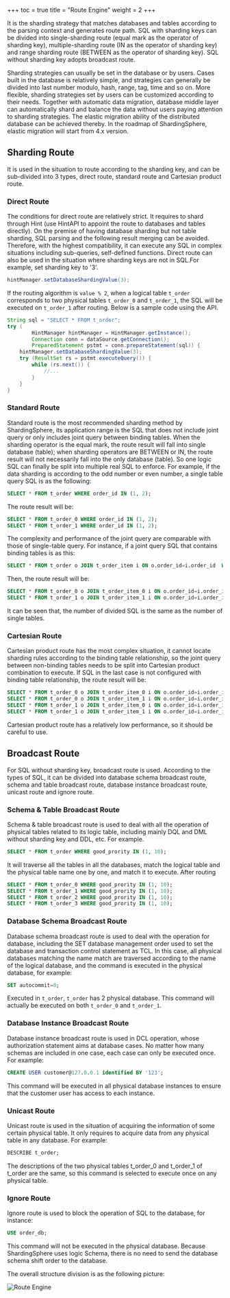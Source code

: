 +++
toc = true
title = "Route Engine"
weight = 2
+++

It is the sharding strategy that matches databases and tables according to the parsing context and generates route path. 
SQL with sharding keys can be divided into single-sharding route (equal mark as the operator of sharding key), multiple-sharding route (IN as the operator of sharding key) and range sharding route (BETWEEN as the operator of sharding key). 
SQL without sharding key adopts broadcast route.

Sharding strategies can usually be set in the database or by users. 
Cases built in the database is relatively simple, and strategies can generally be divided into last number modulo, hash, range, tag, time and so on. 
More flexible, sharding strategies set by users can be customized according to their needs. 
Together with automatic data migration, database middle layer can automatically shard and balance the data without users paying attention to sharding strategies. 
The elastic migration ability of the distributed database can be achieved thereby. 
In the roadmap of ShardingSphere, elastic migration will start from 4.x version.

## Sharding Route

It is used in the situation to route according to the sharding key, and can be sub-divided into 3 types, direct route, standard route and Cartesian product route.

### Direct Route
The conditions for direct route are relatively strict. 
It requires to shard through Hint (use HintAPI to appoint the route to databases and tables directly). 
On the premise of having database sharding but not table sharding, SQL parsing and the following result merging can be avoided. 
Therefore, with the highest compatibility, it can execute any SQL in complex situations including sub-queries, self-defined functions. 
Direct route can also be used in the situation where sharding keys are not in SQL.For example, set sharding key to '3'.

```java
hintManager.setDatabaseShardingValue(3);
```

If the routing algorithm is `value % 2`, when a logical table `t_order` corresponds to two physical tables `t_order_0` and `t_order_1`, the SQL will be executed on `t_order_1` after routing.
Below is a sample code using the API.

```java
String sql = "SELECT * FROM t_order";
try (
        HintManager hintManager = HintManager.getInstance();
        Connection conn = dataSource.getConnection();
        PreparedStatement pstmt = conn.prepareStatement(sql)) {
    hintManager.setDatabaseShardingValue(3);
    try (ResultSet rs = pstmt.executeQuery()) {
        while (rs.next()) {
            //...
        }
    }
}
```

### Standard Route
Standard route is the most recommended sharding method by ShardingSphere, its application range is the SQL that does not include joint query or only includes joint query between binding tables. 
When the sharding operator is the equal mark, the route result will fall into single database (table); when sharding operators are BETWEEN or IN, the route result will not necessarily fall into the only database (table). 
So one logic SQL can finally be split into multiple real SQL to enforce. 
For example, if the data sharding is according to the odd number or even number, a single table query SQL is as the following:

```sql
SELECT * FROM t_order WHERE order_id IN (1, 2);
```

The route result will be:

```sql
SELECT * FROM t_order_0 WHERE order_id IN (1, 2);
SELECT * FROM t_order_1 WHERE order_id IN (1, 2);
```

The complexity and performance of the joint query are comparable with those of single-table query. 
For instance, if a joint query SQL that contains binding tables is as this:

```sql
SELECT * FROM t_order o JOIN t_order_item i ON o.order_id=i.order_id  WHERE order_id IN (1, 2);
```

Then, the route result will be:

```sql
SELECT * FROM t_order_0 o JOIN t_order_item_0 i ON o.order_id=i.order_id  WHERE order_id IN (1, 2);
SELECT * FROM t_order_1 o JOIN t_order_item_1 i ON o.order_id=i.order_id  WHERE order_id IN (1, 2);
```

It can be seen that, the number of divided SQL is the same as the number of single tables.

### Cartesian Route
Cartesian product route has the most complex situation, it cannot locate sharding rules according to the binding table relationship, so the joint query between non-binding tables needs to be split into Cartesian product combination to execute. 
If SQL in the last case is not configured with binding table relationship, the route result will be:

```sql
SELECT * FROM t_order_0 o JOIN t_order_item_0 i ON o.order_id=i.order_id  WHERE order_id IN (1, 2);
SELECT * FROM t_order_0 o JOIN t_order_item_1 i ON o.order_id=i.order_id  WHERE order_id IN (1, 2);
SELECT * FROM t_order_1 o JOIN t_order_item_0 i ON o.order_id=i.order_id  WHERE order_id IN (1, 2);
SELECT * FROM t_order_1 o JOIN t_order_item_1 i ON o.order_id=i.order_id  WHERE order_id IN (1, 2);
```

Cartesian product route has a relatively low performance, so it should be careful to use.

## Broadcast Route

For SQL without sharding key, broadcast route is used. 
According to the types of SQL, it can be divided into database schema broadcast route, schema and table broadcast route, database instance broadcast route, unicast route and ignore route.

### Schema & Table Broadcast Route
Schema & table broadcast route is used to deal with all the operation of physical tables related to its logic table, including mainly DQL and DML without sharding key and DDL, etc.
For example.

```sql
SELECT * FROM t_order WHERE good_prority IN (1, 10);
```

It will traverse all the tables in all the databases, match the logical table and the physical table name one by one, and match it to execute. After routing

```sql
SELECT * FROM t_order_0 WHERE good_prority IN (1, 10);
SELECT * FROM t_order_1 WHERE good_prority IN (1, 10);
SELECT * FROM t_order_2 WHERE good_prority IN (1, 10);
SELECT * FROM t_order_3 WHERE good_prority IN (1, 10);
```

### Database Schema Broadcast Route
Database schema broadcast route is used to deal with the operation for database, including the SET database management order used to set the database and transaction control statement as TCL.
In this case, all physical databases matching the name match are traversed according to the name of the logical database, and the command is executed in the physical database, for example:

```sql
SET autocommit=0;
```

Executed in `t_order`, `t_order` has 2 physical database. This command will actually be executed on both `t_order_0` and `t_order_1`.

### Database Instance Broadcast Route
Database instance broadcast route is used in DCL operation, whose authorization statement aims at database cases. 
No matter how many schemas are included in one case, each case can only be executed once. For example:

```sql
CREATE USER customer@127.0.0.1 identified BY '123';
```

This command will be executed in all physical database instances to ensure that the customer user has access to each instance.

### Unicast Route
Unicast route is used in the situation of acquiring the information of some certain physical table. 
It only requires to acquire data from any physical table in any database. For example:

```sql
DESCRIBE t_order;
```

The descriptions of the two physical tables t_order_0 and t_order_1 of t_order are the same, so this command is selected to execute once on any physical table.

### Ignore Route
Ignore route is used to block the operation of SQL to the database, for instance:

```sql
USE order_db;
```
This command will not be executed in the physical database.
Because ShardingSphere uses logic Schema, there is no need to send the database schema shift order to the database.

The overall structure division is as the following picture:

![Route Engine](https://shardingsphere.apache.org/document/current/img/sharding/route_architecture_en.png)
